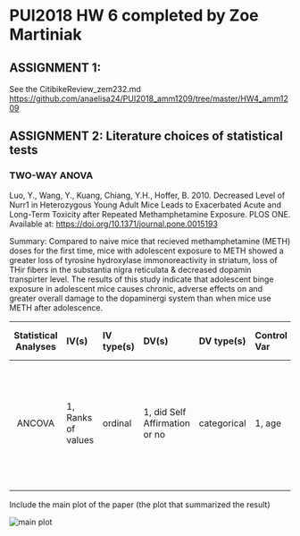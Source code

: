 # PUI2018 HW 6 completed by Zoe Martiniak

## ASSIGNMENT 1:
See the CitibikeReview_zem232.md https://github.com/anaelisa24/PUI2018_amm1209/tree/master/HW4_amm1209

## ASSIGNMENT 2: Literature choices of statistical tests

### TWO-WAY ANOVA
Luo, Y., Wang, Y., Kuang, Chiang, Y.H., Hoffer, B. 2010. Decreased Level of Nurr1 in Heterozygous Young Adult Mice Leads to Exacerbated Acute and Long-Term Toxicity after Repeated Methamphetamine Exposure. PLOS ONE. Available at: https://doi.org/10.1371/journal.pone.0015193 

Summary: Compared to naive mice that recieved methamphetamine (METH) doses for the first time, mice with adolescent exposure to METH showed a greater loss of tyrosine hydroxylase immonoreactivity in striatum, loss of THir fibers in the substantia nigra reticulata & decreased dopamin transpirter level. The results of this study indicate that adolescent binge exposure in adolescent mice causes chronic, adverse effects on and greater overall damage to the dopaminergi system than when mice use METH after adolescence.

| **Statistical Analyses**	|  **IV(s)**  |  **IV type(s)** |  **DV(s)**  |  **DV type(s)**  |  **Control Var** | **Control Var type**  | **Question to be answered** | **_H0_** | **alpha** | **link to paper**| 
|:----------:|:----------|:------------|:-------------|:-------------|:------------|:------------- |:------------------|:----:|:-------:|:-------|
|ANCOVA	| 1, Ranks of values | ordinal | 1, did Self Affirmation or no| categorical | 1, age | continuous (could also be categorical) | 	Do participants in self-affirmation rak  value significantly higher than control group | Ranks test groups <= Ranks control group | 0.05 | [Decreased Level of Nurr1 in Heterozygous Young Adult Mice Leads to Exacerbated Acute and Long-Term Toxicity after Repeated Methamphetamine Exposure](https://journals.plos.org/plosone/article?id=10.1371/journal.pone.0015193) |
  |||||||||
  
  
  Include the main plot of the paper (the plot that summarized the result)
  
![main plot](ancovaplosone.png)
